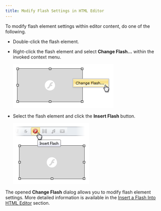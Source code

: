 ```yaml
---
title: Modify Flash Settings in HTML Editor
---
```

To modify flash element settings within editor content, do one of the following.
* Double-click the flash element.
* Right-click the flash element and select **Change Flash...** within the invoked context menu.
	
	![EUD_HtmlEditor_ChangeFlash1](../../../images/Img25568.png)
* Select the flash element and click the **Insert Flash** button.
	
	![EUD_HtmlEditor_ChangeFlash2](../../../images/Img25569.png) 

The opened **Change Flash** dialog allows you to modify flash element settings. More detailed information is available in the [Insert a Flash Into HTML Editor](../../../../interface-elements-for-web/articles/html-editor/working-with-flash-files/insert-a-flash-into-html-editor.md) section.
